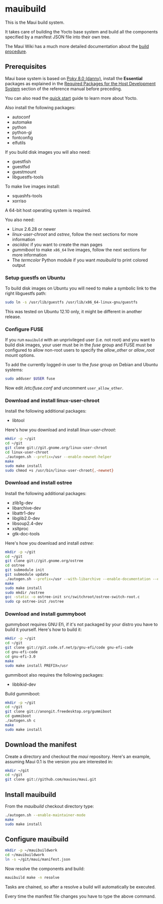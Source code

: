 mauibuild
=========

This is the Maui build system.

It takes care of building the Yocto base system and build all the
components specified by a manifest JSON file into their own tree.

The Maui Wiki has a much more detailed documentation about the [build procedure](http://wiki.maui-project.org/System/Build).

## Prerequisites

Maui base system is based on [Poky 8.0 (danny)](https://www.yoctoproject.org/download/yocto-project-13-poky-80),
install the **Essential** packages as explained in the [Required Packages for the Host Development System](http://www.yoctoproject.org/docs/1.3/poky-ref-manual/poky-ref-manual.html#required-packages-for-the-host-development-system) section of the reference manual before preceding.

You can also read the [quick start](https://www.yoctoproject.org/docs/current/yocto-project-qs/yocto-project-qs.html) guide to learn more about Yocto.

Also install the following packages:

 * autoconf
 * automake
 * python
 * python-gi
 * fontconfig
 * elfutils

If you build disk images you will also need:

 * guestfish
 * guestfsd
 * guestmount
 * libguestfs-tools

To make live images install:

 * squashfs-tools
 * xorriso

A 64-bit host operating system is required.

You also need:

 * Linux 2.6.28 or newer
 * *linux-user-chroot* and *ostree*, follow the next sections for more information
 * *asciidoc* if you want to create the man pages
 * *gummiboot* to make `x86_64` live images, follow the next sections for more information
 * The *termcolor* Python module if you want *mauibuild* to print colored output

### Setup guestfs on Ubuntu

To build disk images on Ubuntu you will need to make a symbolic link to the right libguestfs path:

```sh
sudo ln -s /usr/lib/guestfs /usr/lib/x86_64-linux-gnu/guestfs
```

This was tested on Ubuntu 12.10 only, it might be different in another release.

### Configure FUSE

If you run `mauibuld` with an unprivileged user (i.e. not root) and you want to build disk images,
your user must be in the *fuse* group and FUSE must be configured to allow non-root users to
specify the *allow_other* or *allow_root* mount options.

To add the currently logged-in user to the *fuse* group on Debian and Ubuntu systems:

```sh
sudo adduser $USER fuse
```

Now edit */etc/fuse.conf* and uncomment `user_allow_other`.

### Download and install linux-user-chroot

Install the following additional packages:

 * libtool

Here's how you download and install *linux-user-chroot*:

```sh
mkdir -p ~/git
cd ~/git
git clone git://git.gnome.org/linux-user-chroot
cd linux-user-chroot
./autogen.sh --prefix=/usr --enable-newnet-helper
make
sudo make install
sudo chmod +s /usr/bin/linux-user-chroot{,-newnet}
```

### Download and install ostree

Install the following additional packages:

 * zlib1g-dev
 * libarchive-dev
 * libattr1-dev
 * libglib2.0-dev
 * libsoup2.4-dev
 * xsltproc
 * gtk-doc-tools

Here's how you download and install *ostree*:

```sh
mkdir -p ~/git
cd ~/git
git clone git://git.gnome.org/ostree
cd ostree
git submodule init
git submodule update
./autogen.sh --prefix=/usr --with-libarchive --enable-documentation --enable-kernel-updates --enable-grub2-hook
make
sudo make install
sudo mkdir /ostree
gcc -static -o ostree-init src/switchroot/ostree-switch-root.c
sudo cp ostree-init /ostree
```

### Download and install gummyboot

gummyboot requires GNU Efi, if it's not packaged by your distro you have to build it yourself.
Here's how to build it:

```sh
mkdir -p ~/git
cd ~/git
git clone git://git.code.sf.net/p/gnu-efi/code gnu-efi-code
cd gnu-efi-code
cd gnu-efi-3.0
make
sudo make install PREFIX=/usr
```

gummiboot also requires the following packages:

 * libblkid-dev

Build gummiboot:

```sh
mkdir -p ~/git
cd ~/git
git clone git://anongit.freedesktop.org/gummiboot
cd gummiboot
./autogen.sh c
make
sudo make install
```

## Download the manifest

Create a directory and checkout the *maui* repository.
Here's an example, assuming Maui 0.1 is the version you are interested in:

```sh
mkdir ~/git
cd ~/git
git clone git://github.com/mauios/maui.git
```

## Install mauibuild

From the *mauibuild* checkout directory type:

```sh
./autogen.sh --enable-maintainer-mode
make
sudo make install
```

## Configure mauibuild

```sh
mkdir -p ~/mauibuildwork
cd ~/mauibuildwork
ln -s ~/git/maui/manifest.json
```

Now resolve the components and build:

```sh
mauibuild make -n resolve
```

Tasks are chained, so after a resolve a build will automatically be executed.

Every time the manifest file changes you have to type the above command.
